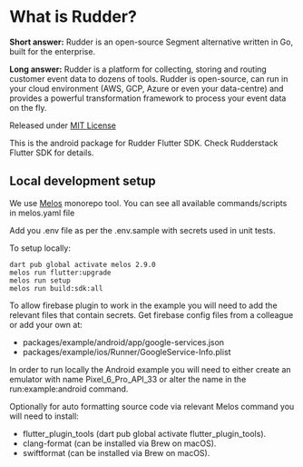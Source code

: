 # What is Rudder?

**Short answer:**
Rudder is an open-source Segment alternative written in Go, built for the enterprise.

**Long answer:**
Rudder is a platform for collecting, storing and routing customer event data to dozens of tools.
Rudder is open-source, can run in your cloud environment (AWS, GCP, Azure or even your data-centre)
and provides a powerful transformation framework to process your event data on the fly.

Released under [MIT License](https://opensource.org/licenses/MIT)

This is the android package for Rudder Flutter SDK. Check Rudderstack Flutter SDK for details.

## Local development setup

We use [Melos](https://melos.invertase.dev/getting-started) monorepo tool.
You can see all available commands/scripts in melos.yaml file

Add you .env file as per the .env.sample with secrets used in unit tests.

To setup locally:

    dart pub global activate melos 2.9.0
    melos run flutter:upgrade
    melos run setup
    melos run build:sdk:all

To allow firebase plugin to work in the example you will need to add the relevant files that contain secrets.
Get firebase config files from a colleague or add your own at:

- packages/example/android/app/google-services.json
- packages/example/ios/Runner/GoogleService-Info.plist

In order to run locally the Android example you will need to either create an emulator with name Pixel_6_Pro_API_33 or
alter the name in the run:example:android command.

Optionally for auto formatting source code via relevant Melos command you will need to install:

- flutter_plugin_tools (dart pub global activate flutter_plugin_tools).
- clang-format (can be installed via Brew on macOS).
- swiftformat (can be installed via Brew on macOS).
